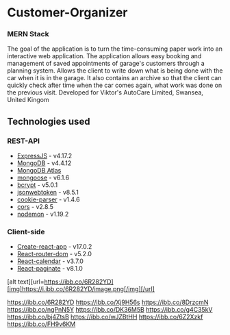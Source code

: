 # Customer-Organizer

### MERN Stack

The goal of the application is to turn the time-consuming paper
work into an interactive web application. The application allows easy
booking and management of saved appointments of garage's
customers through a planning system. Allows the client to write
down what is being done with the car when it is in the garage. It also
contains an archive so that the client can quickly check after time
when the car comes again, what work was done on the previous visit. 
Developed for Viktor's AutoCare Limited, Swansea, United Kingom

## Technologies used
### REST-API
- [ExpressJS](https://expressjs.com/) - v4.17.2
- [MongoDB](https://www.mongodb.com/) - v4.4.12
- [MongoDB Atlas](https://www.mongodb.com/cloud/atlas)
- [mongoose](https://mongoosejs.com/) - v6.1.6
- [bcrypt](https://github.com/kelektiv/node.bcrypt.js#readme) - v5.0.1
- [jsonwebtoken](https://jwt.io/) - v8.5.1
- [cookie-parser](https://github.com/expressjs/cookie-parser#readme) - v1.4.6
- [cors](https://github.com/expressjs/cors#readme) - v2.8.5
- [nodemon](https://nodemon.io/) - v1.19.2

### Client-side
- [Create-react-app](https://reactjs.org/docs/create-a-new-react-app.html) - v17.0.2
- [React-router-dom](https://github.com/ReactTraining/react-router#readme) - v5.2.0
- [React-calendar](https://github.com/wojtekmaj/react-calendar/blob/main/README.md) - v3.7.0
- [React-paginate](https://github.com/AdeleD/react-paginate/blob/master/README.md) - v8.1.0

[alt text][url=https://ibb.co/6R282YD][img]https://i.ibb.co/6R282YD/image.png[/img][/url]

https://ibb.co/6R282YD
https://ibb.co/Xj9H56s
https://ibb.co/8DrzcmN
https://ibb.co/ngPnN5Y
https://ibb.co/DK36M5B
https://ibb.co/g4C35kV
https://ibb.co/bj4ZtsB
https://ibb.co/wJZBtHH
https://ibb.co/6Z2Xzkf
https://ibb.co/FH9v6KM
